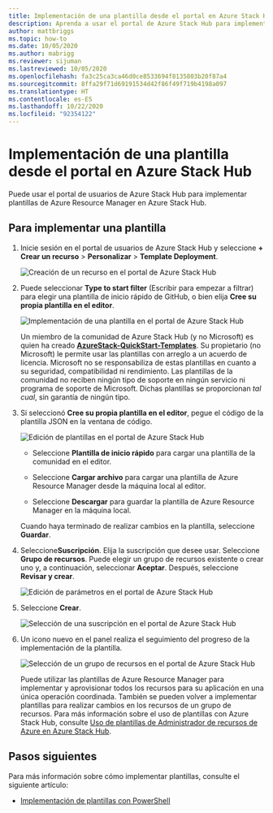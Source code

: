 ```yaml
---
title: Implementación de una plantilla desde el portal en Azure Stack Hub
description: Aprenda a usar el portal de Azure Stack Hub para implementar plantillas.
author: mattbriggs
ms.topic: how-to
ms.date: 10/05/2020
ms.author: mabrigg
ms.reviewer: sijuman
ms.lastreviewed: 10/05/2020
ms.openlocfilehash: fa3c25ca3ca46d0ce8533694f8135803b20f87a4
ms.sourcegitcommit: 8ffa29f71d69191534d42f86f49f719b4198a097
ms.translationtype: HT
ms.contentlocale: es-ES
ms.lasthandoff: 10/22/2020
ms.locfileid: "92354122"
---
```

# <a name="deploy-a-template-using-the-portal-in-azure-stack-hub"></a>Implementación de una plantilla desde el portal en Azure Stack Hub

Puede usar el portal de usuarios de Azure Stack Hub para implementar plantillas de Azure Resource Manager en Azure Stack Hub.

## <a name="to-deploy-a-template"></a>Para implementar una plantilla

1. Inicie sesión en el portal de usuarios de Azure Stack Hub y seleccione **+ Crear un recurso** > **Personalizar** > **Template Deployment**.

   ![Creación de un recurso en el portal de Azure Stack Hub](media/azure-stack-deploy-template-portal/template-deploy1a.png)

2. Puede seleccionar **Type to start filter** (Escribir para empezar a filtrar) para elegir una plantilla de inicio rápido de GitHub, o bien elija **Cree su propia plantilla en el editor**.

   ![Implementación de una plantilla en el portal de Azure Stack Hub](media/azure-stack-deploy-template-portal/template-deploy2a.png)

    Un miembro de la comunidad de Azure Stack Hub (y no Microsoft) es quien ha creado [**AzureStack-QuickStart-Templates**](https://github.com/Azure/AzureStack-QuickStart-Templates). Su propietario (no Microsoft) le permite usar las plantillas con arreglo a un acuerdo de licencia. Microsoft no se responsabiliza de estas plantillas en cuanto a su seguridad, compatibilidad ni rendimiento. Las plantillas de la comunidad no reciben ningún tipo de soporte en ningún servicio ni programa de soporte de Microsoft. Dichas plantillas se proporcionan *tal cual*, sin garantía de ningún tipo.

3. Si seleccionó **Cree su propia plantilla en el editor**, pegue el código de la plantilla JSON en la ventana de código.

   ![Edición de plantillas en el portal de Azure Stack Hub](media/azure-stack-deploy-template-portal/template-deploy3a.png)

    - Seleccione **Plantilla de inicio rápido** para cargar una plantilla de la comunidad en el editor.

    - Seleccione **Cargar archivo** para cargar una plantilla de Azure Resource Manager desde la máquina local al editor.

    - Seleccione **Descargar** para guardar la plantilla de Azure Resource Manager en la máquina local.

    Cuando haya terminado de realizar cambios en la plantilla, seleccione **Guardar**.

4. Seleccione**Suscripción**. Elija la suscripción que desee usar. Seleccione **Grupo de recursos**. Puede elegir un grupo de recursos existente o crear uno y, a continuación, seleccionar **Aceptar**. Después, seleccione **Revisar y crear**.

   ![Edición de parámetros en el portal de Azure Stack Hub](media/azure-stack-deploy-template-portal/template-deploy4a.png)

5. Seleccione **Crear**.

   ![Selección de una suscripción en el portal de Azure Stack Hub](media/azure-stack-deploy-template-portal/template-deploy5a.png)

6. Un icono nuevo en el panel realiza el seguimiento del progreso de la implementación de la plantilla.

   ![Selección de un grupo de recursos en el portal de Azure Stack Hub](media/azure-stack-deploy-template-portal/template-deploy6a.png)

   Puede utilizar las plantillas de Azure Resource Manager para implementar y aprovisionar todos los recursos para su aplicación en una única operación coordinada. También se pueden volver a implementar plantillas para realizar cambios en los recursos de un grupo de recursos. Para más información sobre el uso de plantillas con Azure Stack Hub, consulte [Uso de plantillas de Administrador de recursos de Azure en Azure Stack Hub](azure-stack-arm-templates.md).

## <a name="next-steps"></a>Pasos siguientes

Para más información sobre cómo implementar plantillas, consulte el siguiente artículo:

- [Implementación de plantillas con PowerShell](azure-stack-deploy-template-powershell.md)
